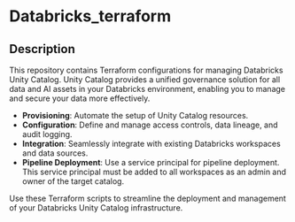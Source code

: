 # Databricks_terraform
## Description

This repository contains Terraform configurations for managing Databricks Unity Catalog. Unity Catalog provides a unified governance solution for all data and AI assets in your Databricks environment, enabling you to manage and secure your data more effectively.

- **Provisioning**: Automate the setup of Unity Catalog resources.
- **Configuration**: Define and manage access controls, data lineage, and audit logging.
- **Integration**: Seamlessly integrate with existing Databricks workspaces and data sources.
- **Pipeline Deployment**: Use a service principal for pipeline deployment. This service principal must be added to all workspaces as an admin and owner of the target catalog.

Use these Terraform scripts to streamline the deployment and management of your Databricks Unity Catalog infrastructure.
